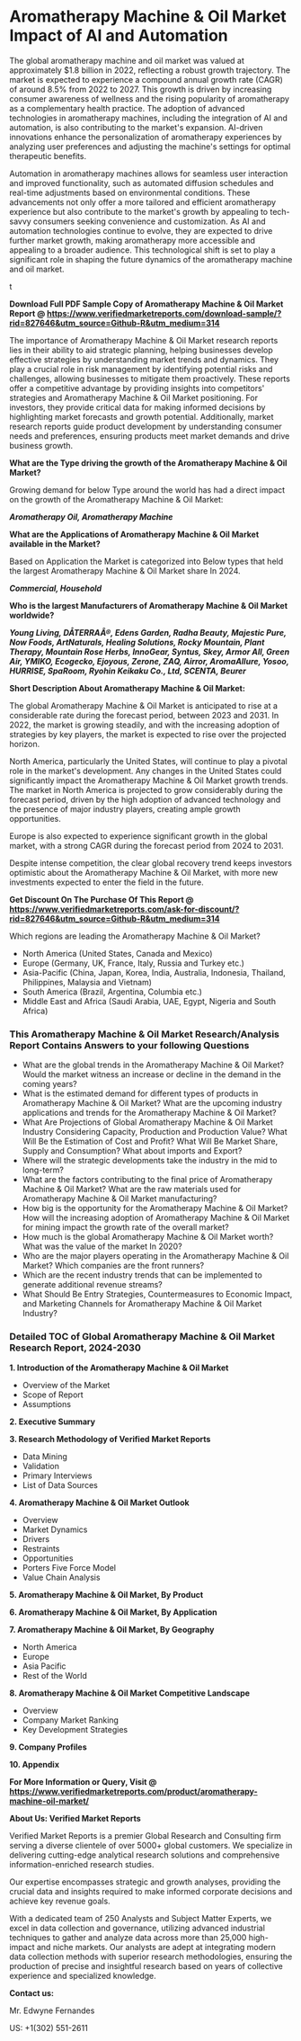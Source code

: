 <meta name="title" content="Global  Aromatherapy Machine & Oil Market Impact of AI and Automation"><meta name="description" content="  The global aromatherapy machine and oil market was valued at approximately $1.8 billion in 2022, reflecting a robust growth trajectory. The market is expected to exp"><meta name="title" content=" Aromatherapy Machine & Oil Market Size, Share, Scope, Trends, Growth, Opportunities, Analysis, Forecast"> <h1>Aromatherapy Machine & Oil Market Impact of AI and Automation</h1> <p>The global aromatherapy machine and oil market was valued at approximately $1.8 billion in 2022, reflecting a robust growth trajectory. The market is expected to experience a compound annual growth rate (CAGR) of around 8.5% from 2022 to 2027. This growth is driven by increasing consumer awareness of wellness and the rising popularity of aromatherapy as a complementary health practice. The adoption of advanced technologies in aromatherapy machines, including the integration of AI and automation, is also contributing to the market's expansion. AI-driven innovations enhance the personalization of aromatherapy experiences by analyzing user preferences and adjusting the machine's settings for optimal therapeutic benefits.</p> <p>Automation in aromatherapy machines allows for seamless user interaction and improved functionality, such as automated diffusion schedules and real-time adjustments based on environmental conditions. These advancements not only offer a more tailored and efficient aromatherapy experience but also contribute to the market's growth by appealing to tech-savvy consumers seeking convenience and customization. As AI and automation technologies continue to evolve, they are expected to drive further market growth, making aromatherapy more accessible and appealing to a broader audience. This technological shift is set to play a significant role in shaping the future dynamics of the aromatherapy machine and oil market.</p> t</p><p id="" class=""><strong>Download Full PDF Sample Copy of Aromatherapy Machine & Oil Market Report @ <a href="https://www.verifiedmarketreports.com/download-sample/?rid=827646&utm_source=Github-R&utm_medium=314" target="_blank">https://www.verifiedmarketreports.com/download-sample/?rid=827646&utm_source=Github-R&utm_medium=314</a></strong></p><p>The importance of&nbsp;Aromatherapy Machine & Oil Market research reports lies in their ability to aid strategic planning, helping businesses develop effective strategies by understanding market trends and dynamics. They play a crucial role in risk management by identifying potential risks and challenges, allowing businesses to mitigate them proactively. These reports offer a competitive advantage by providing insights into competitors' strategies and Aromatherapy Machine & Oil Market positioning. For investors, they provide critical data for making informed decisions by highlighting market forecasts and growth potential. Additionally, market research reports guide product development by understanding consumer needs and preferences, ensuring products meet market demands and drive business growth.</p><p><strong>What are the&nbsp;Type driving the growth of the Aromatherapy Machine & Oil Market?</strong></p><p id="" class="">Growing demand for below Type around the world has had a direct impact on the growth of the Aromatherapy Machine & Oil Market:</p><em><strong>Aromatherapy Oil, Aromatherapy Machine</strong></em></p><strong>What are the&nbsp;Applications&nbsp;of Aromatherapy Machine & Oil Market available in the Market?</strong></p><p id="" class="">Based on Application the Market is categorized into Below types that held the largest Aromatherapy Machine & Oil Market share In 2024.</p><em><strong>Commercial, Household</strong></em></p><strong>Who is the largest Manufacturers of Aromatherapy Machine & Oil Market worldwide?</strong></p><p><em><strong>Young Living, DÅTERRAÂ®, Edens Garden, Radha Beauty, Majestic Pure, Now Foods, ArtNaturals, Healing Solutions, Rocky Mountain, Plant Therapy, Mountain Rose Herbs, InnoGear, Syntus, Skey, Armor All, Green Air, YMIKO, Ecogecko, Ejoyous, Zerone, ZAQ, Airror, AromaAllure, Yosoo, HURRISE, SpaRoom, Ryohin Keikaku Co., Ltd, SCENTA, Beurer</strong></em></p><p id="" class=""><strong>Short Description About Aromatherapy Machine & Oil Market:</strong></p><p>The global Aromatherapy Machine & Oil Market is anticipated to rise at a considerable rate during the forecast period, between 2023 and 2031. In 2022, the market is growing steadily, and with the increasing adoption of strategies by key players, the market is expected to rise over the projected horizon.</p><p>North America, particularly the United States, will continue to play a pivotal role in the market's development. Any changes in the United States could significantly impact the Aromatherapy Machine & Oil Market growth trends. The market in North America is projected to grow considerably during the forecast period, driven by the high adoption of advanced technology and the presence of major industry players, creating ample growth opportunities.</p><p>Europe is also expected to experience significant growth in the global market, with a strong CAGR during the forecast period from 2024 to 2031.</p><p>Despite intense competition, the clear global recovery trend keeps investors optimistic about the Aromatherapy Machine & Oil Market, with more new investments expected to enter the field in the future.</p><p id="" class=""><strong>Get Discount On The Purchase Of This Report @ <a href="https://www.verifiedmarketreports.com/ask-for-discount/?rid=827646&utm_source=Github-R&utm_medium=314" target="_blank">https://www.verifiedmarketreports.com/ask-for-discount/?rid=827646&utm_source=Github-R&utm_medium=314</a></strong></p>Which regions are leading the Aromatherapy Machine & Oil Market?</p><ul><li>North America (United States, Canada and Mexico)</li><li>Europe (Germany, UK, France, Italy, Russia and Turkey etc.)</li><li>Asia-Pacific (China, Japan, Korea, India, Australia, Indonesia, Thailand, Philippines, Malaysia and Vietnam)</li><li>South America (Brazil, Argentina, Columbia etc.)</li><li>Middle East and Africa (Saudi Arabia, UAE, Egypt, Nigeria and South Africa)</li></ul><h3 id="" class="">This Aromatherapy Machine & Oil Market Research/Analysis Report Contains Answers to your following Questions</h3><ul><li>What are the global trends in the Aromatherapy Machine & Oil Market? Would the market witness an increase or decline in the demand in the coming years?</li><li>What is the estimated demand for different types of products in Aromatherapy Machine & Oil Market? What are the upcoming industry applications and trends for the Aromatherapy Machine & Oil Market?</li><li>What Are Projections of Global Aromatherapy Machine & Oil Market Industry Considering Capacity, Production and Production Value? What Will Be the Estimation of Cost and Profit? What Will Be Market Share, Supply and Consumption? What about imports and Export?</li><li>Where will the strategic developments take the industry in the mid to long-term?</li><li>What are the factors contributing to the final price of Aromatherapy Machine & Oil Market? What are the raw materials used for Aromatherapy Machine & Oil Market manufacturing?</li><li>How big is the opportunity for the Aromatherapy Machine & Oil Market? How will the increasing adoption of Aromatherapy Machine & Oil Market for mining impact the growth rate of the overall market?</li><li>How much is the global Aromatherapy Machine & Oil Market worth? What was the value of the market In 2020?</li><li>Who are the major players operating in the Aromatherapy Machine & Oil Market? Which companies are the front runners?</li><li>Which are the recent industry trends that can be implemented to generate additional revenue streams?</li><li>What Should Be Entry Strategies, Countermeasures to Economic Impact, and Marketing Channels for Aromatherapy Machine & Oil Market Industry?</li></ul><h3 id="" class="">Detailed TOC of Global Aromatherapy Machine & Oil Market Research Report, 2024-2030</h3><p id="" class=""><strong>1. Introduction of the Aromatherapy Machine & Oil Market</strong></p><ul><li>Overview of the Market</li><li>Scope of Report</li><li>Assumptions</li></ul><p id="" class=""><strong>2. Executive Summary</strong></p><p id="" class=""><strong>3. Research Methodology of Verified Market Reports</strong></p><ul><li>Data Mining</li><li>Validation</li><li>Primary Interviews</li><li>List of Data Sources</li></ul><p id="" class=""><strong>4. Aromatherapy Machine & Oil Market Outlook</strong></p><ul><li>Overview</li><li>Market Dynamics</li><li>Drivers</li><li>Restraints</li><li>Opportunities</li><li>Porters Five Force Model</li><li>Value Chain Analysis</li></ul><p id="" class=""><strong>5. Aromatherapy Machine & Oil Market, By Product</strong></p><p id="" class=""><strong>6. Aromatherapy Machine & Oil Market, By Application</strong></p><p id="" class=""><strong>7. Aromatherapy Machine & Oil Market, By Geography</strong></p><ul><li>North America</li><li>Europe</li><li>Asia Pacific</li><li>Rest of the World</li></ul><p id="" class=""><strong>8. Aromatherapy Machine & Oil Market Competitive Landscape</strong></p><ul><li>Overview</li><li>Company Market Ranking</li><li>Key Development Strategies</li></ul><p id="" class=""><strong>9. Company Profiles</strong></p><p id="" class=""><strong>10. Appendix</strong></p><p id="" class=""><strong>For More Information or Query, Visit @ <a href="https://www.verifiedmarketreports.com/product/aromatherapy-machine-oil-market/" target="_blank">https://www.verifiedmarketreports.com/product/aromatherapy-machine-oil-market/</a></strong></p><p id="" class=""><strong>About Us: Verified Market Reports</strong></p><p id="" class="">Verified Market Reports is a premier Global Research and Consulting firm serving a diverse clientele of over 5000+ global customers. We specialize in delivering cutting-edge analytical research solutions and comprehensive information-enriched research studies.</p><p id="" class="">Our expertise encompasses strategic and growth analyses, providing the crucial data and insights required to make informed corporate decisions and achieve key revenue goals.</p><p id="" class="">With a dedicated team of 250 Analysts and Subject Matter Experts, we excel in data collection and governance, utilizing advanced industrial techniques to gather and analyze data across more than 25,000 high-impact and niche markets. Our analysts are adept at integrating modern data collection methods with superior research methodologies, ensuring the production of precise and insightful research based on years of collective experience and specialized knowledge.</p><p id="" class=""><strong>Contact us:</strong></p><p id="" class="">Mr. Edwyne Fernandes</p><p id="" class="">US: +1(302) 551-2611</p>